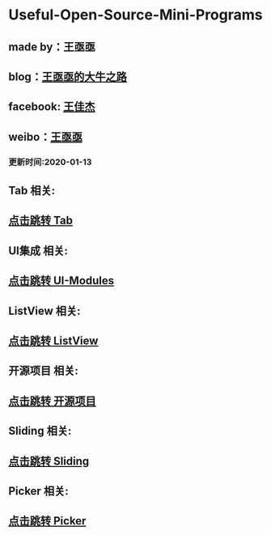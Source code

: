 # Useful-Open-Source-Mini-Programs

## made by：王亟亟<br>
## blog：[王亟亟的大牛之路](http://blog.csdn.net/ddwhan0123) <br>
## facebook: [王佳杰](https://www.facebook.com/ddwhan0123)<br>
## weibo：[王亟亟](http://weibo.com/u/5298245888) <br>

### 更新时间:2020-01-13<br>


##  Tab 相关:<br>
## [点击跳转 Tab](https://github.com/ddwhan0123/Useful-Open-Source-Mini-Programs/blob/master/Tab.md)

##  UI集成 相关:<br>
## [点击跳转 UI-Modules](https://github.com/ddwhan0123/Useful-Open-Source-Mini-Programs/blob/master/UI-Modules.md)

##  ListView 相关:<br>
## [点击跳转 ListView](https://github.com/ddwhan0123/Useful-Open-Source-Mini-Programs/blob/master/ListView.md)

##  开源项目 相关:<br>
## [点击跳转 开源项目](https://github.com/ddwhan0123/Useful-Open-Source-Mini-Programs/blob/master/Open-Source-Project.md)


##  Sliding 相关:<br>
## [点击跳转 Sliding](https://github.com/ddwhan0123/Useful-Open-Source-Mini-Programs/blob/master/Sliding.md)

##  Picker 相关:<br>
## [点击跳转 Picker](https://github.com/ddwhan0123/Useful-Open-Source-Mini-Programs/blob/master/Picker.md)
